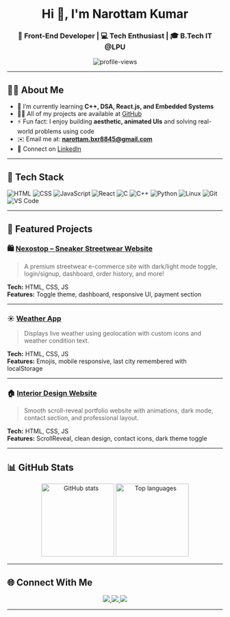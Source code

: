 <!-- Profile Banner -->
<h1 align="center">Hi 👋, I'm Narottam Kumar</h1>
<h3 align="center">🚀 Front-End Developer | 💻 Tech Enthusiast | 🎓 B.Tech IT @LPU</h3>

<p align="center">
  <img src="https://komarev.com/ghpvc/?username=NarottamKumar01&label=Profile%20views&color=0e75b6&style=flat" alt="profile-views" />
</p>

---

## 🧑‍💻 About Me

- 🌱 I’m currently learning **C++, DSA, React.js, and Embedded Systems**
- 👨‍💻 All of my projects are available at [GitHub](https://github.com/NarottamKumar01)
- ⚡ Fun fact: I enjoy building **aesthetic, animated UIs** and solving real-world problems using code
- ✉️ Email me at: **narottam.bxr8845@gmail.com**
- 🔗 Connect on [LinkedIn](https://www.linkedin.com/in/narottam-kumar-9a0b2730b/)

---

## 💼 Tech Stack

![HTML](https://img.shields.io/badge/HTML-E34F26?style=flat&logo=html5&logoColor=white)
![CSS](https://img.shields.io/badge/CSS-1572B6?style=flat&logo=css3&logoColor=white)
![JavaScript](https://img.shields.io/badge/JavaScript-F7DF1E?style=flat&logo=javascript&logoColor=black)
![React](https://img.shields.io/badge/React-20232A?style=flat&logo=react&logoColor=61DAFB)
![C](https://img.shields.io/badge/C-00599C?style=flat&logo=c&logoColor=white)
![C++](https://img.shields.io/badge/C++-00599C?style=flat&logo=c%2B%2B&logoColor=white)
![Python](https://img.shields.io/badge/Python-3776AB?style=flat&logo=python&logoColor=white)
![Linux](https://img.shields.io/badge/Linux-FCC624?style=flat&logo=linux&logoColor=black)
![Git](https://img.shields.io/badge/Git-F05032?style=flat&logo=git&logoColor=white)
![VS Code](https://img.shields.io/badge/VSCode-007ACC?style=flat&logo=visual-studio-code&logoColor=white)

---

## 🚀 Featured Projects

### 🛍️ [Nexostop – Sneaker Streetwear Website](https://github.com/NarottamKumar01/Nexostop)
> A premium streetwear e-commerce site with dark/light mode toggle, login/signup, dashboard, order history, and more!

**Tech:** HTML, CSS, JS  
**Features:** Toggle theme, dashboard, responsive UI, payment section

---

### ☀️ [Weather App](https://github.com/NarottamKumar01/Weather-App)
> Displays live weather using geolocation with custom icons and weather condition text.

**Tech:** HTML, CSS, JS  
**Features:** Emojis, mobile responsive, last city remembered with localStorage

---

### 🏠 [Interior Design Website](https://github.com/NarottamKumar01/Interior_design_website)
> Smooth scroll-reveal portfolio website with animations, dark mode, contact section, and professional layout.

**Tech:** HTML, CSS, JS  
**Features:** ScrollReveal, clean design, contact icons, dark theme toggle

---

## 📊 GitHub Stats

<p align="center">
  <img src="https://github-readme-stats.vercel.app/api?username=NarottamKumar01&show_icons=true&theme=tokyonight" alt="GitHub stats" height="170px"/>
  <img src="https://github-readme-stats.vercel.app/api/top-langs/?username=NarottamKumar01&layout=compact&theme=tokyonight" alt="Top languages" height="170px"/>
</p>

---

## 🌐 Connect With Me

<p align="center">
  <a href="https://www.linkedin.com/in/narottam-kumar-9a0b2730b/" target="_blank">
    <img src="https://img.shields.io/badge/LinkedIn-blue?style=flat&logo=linkedin&logoColor=white"/>
  </a>
  <a href="mailto:narottam.bxr8845@gmail.com">
    <img src="https://img.shields.io/badge/Gmail-D14836?style=flat&logo=gmail&logoColor=white"/>
  </a>
  <a href="https://github.com/NarottamKumar01" target="_blank">
    <img src="https://img.shields.io/badge/GitHub-000?style=flat&logo=github&logoColor=white"/>
  </a>
</p>

---

<!-- End of Profile README -->
